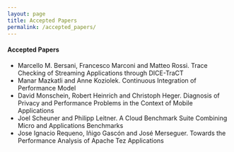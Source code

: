 ```yaml
---
layout: page
title: Accepted Papers
permalink: /accepted_papers/
---
```

#### Accepted Papers

* Marcello M. Bersani, Francesco Marconi and Matteo Rossi. Trace Checking of Streaming Applications through DICE-TraCT
* Manar Mazkatli and Anne Koziolek. Continuous Integration of Performance Model
* David Monschein, Robert Heinrich and Christoph Heger. Diagnosis of Privacy and Performance Problems in the Context of Mobile Applications
* Joel Scheuner and Philipp Leitner. A Cloud Benchmark Suite Combining Micro and Applications Benchmarks
* Jose Ignacio Requeno, Iñigo Gascón and José Merseguer. Towards the Performance Analysis of Apache Tez Applications
